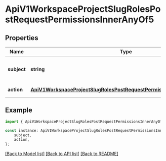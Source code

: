 # ApiV1WorkspaceProjectSlugRolesPostRequestPermissionsInnerAnyOf5


## Properties

Name | Type | Description | Notes
------------ | ------------- | ------------- | -------------
**subject** | **string** | The entity this permission pertains to. | [default to undefined]
**action** | [**ApiV1WorkspaceProjectSlugRolesPostRequestPermissionsInnerAnyOf5Action**](ApiV1WorkspaceProjectSlugRolesPostRequestPermissionsInnerAnyOf5Action.md) |  | [default to undefined]

## Example

```typescript
import { ApiV1WorkspaceProjectSlugRolesPostRequestPermissionsInnerAnyOf5 } from './api';

const instance: ApiV1WorkspaceProjectSlugRolesPostRequestPermissionsInnerAnyOf5 = {
    subject,
    action,
};
```

[[Back to Model list]](../README.md#documentation-for-models) [[Back to API list]](../README.md#documentation-for-api-endpoints) [[Back to README]](../README.md)
